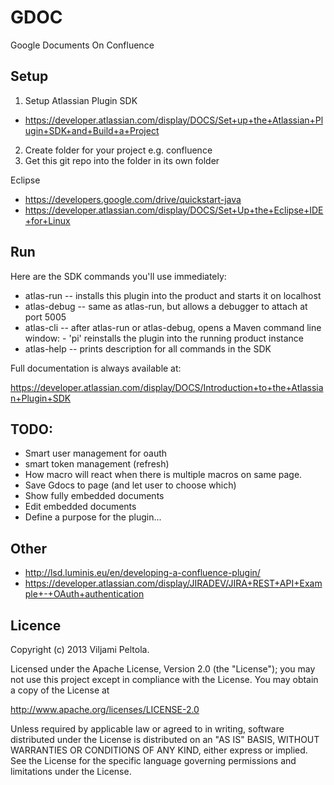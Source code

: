 # GDOC

Google Documents On Confluence

## Setup

1. Setup Atlassian Plugin SDK 
 * https://developer.atlassian.com/display/DOCS/Set+up+the+Atlassian+Plugin+SDK+and+Build+a+Project
2. Create folder for your project e.g. confluence
3. Get this git repo into the folder in its own folder

Eclipse 
 * https://developers.google.com/drive/quickstart-java
 * https://developer.atlassian.com/display/DOCS/Set+Up+the+Eclipse+IDE+for+Linux

## Run

Here are the SDK commands you'll use immediately:

* atlas-run   -- installs this plugin into the product and starts it on localhost
* atlas-debug -- same as atlas-run, but allows a debugger to attach at port 5005
* atlas-cli   -- after atlas-run or atlas-debug, opens a Maven command line window:
                 - 'pi' reinstalls the plugin into the running product instance
* atlas-help  -- prints description for all commands in the SDK

Full documentation is always available at:

https://developer.atlassian.com/display/DOCS/Introduction+to+the+Atlassian+Plugin+SDK

## TODO:
 * Smart user management for oauth
 * smart token management (refresh)
 * How macro will react when there is multiple macros on same page.
 * Save Gdocs to page (and let user to choose which)
 * Show fully embedded documents 
 * Edit embedded documents
 * Define a purpose for the plugin...

## Other

 * http://lsd.luminis.eu/en/developing-a-confluence-plugin/
 * https://developer.atlassian.com/display/JIRADEV/JIRA+REST+API+Example+-+OAuth+authentication

## Licence

Copyright (c) 2013 Viljami Peltola.
 
Licensed under the Apache License, Version 2.0 (the "License"); you may not use this project except
in compliance with the License. You may obtain a copy of the License at
 
http://www.apache.org/licenses/LICENSE-2.0
 
Unless required by applicable law or agreed to in writing, software distributed under the License
is distributed on an "AS IS" BASIS, WITHOUT WARRANTIES OR CONDITIONS OF ANY KIND, either express
or implied. See the License for the specific language governing permissions and limitations under
the License.
